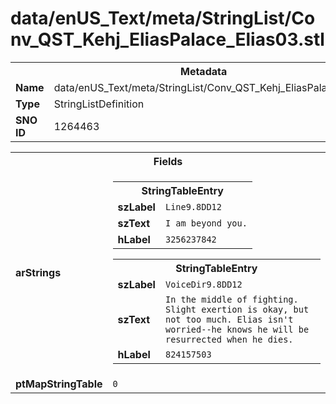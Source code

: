 <h1>data/enUS_Text/meta/StringList/Conv_QST_Kehj_EliasPalace_Elias03.stl</h1><table><tr><th colspan="100%">Metadata</th></tr><tr><td><b>Name</b></td><td>data/enUS_Text/meta/StringList/Conv_QST_Kehj_EliasPalace_Elias03.stl</td></tr><tr><td><b>Type</b></td><td>StringListDefinition</td></tr><tr><td><b>SNO ID</b></td><td>1264463</td></tr></table>

<table><tr><th colspan="100%">Fields</th></tr><tr><td><b>arStrings</b></td><td><table><tr><th colspan="100%">StringTableEntry</th></tr><tr><td><b>szLabel</b></td><td><code>Line9.8DD12</code></td></tr><tr><td><b>szText</b></td><td><code>I am beyond you.</code></td></tr><tr><td><b>hLabel</b></td><td><code>3256237842</code></td></tr></table>


<table><tr><th colspan="100%">StringTableEntry</th></tr><tr><td><b>szLabel</b></td><td><code>VoiceDir9.8DD12</code></td></tr><tr><td><b>szText</b></td><td><code>In the middle of fighting. Slight exertion is okay, but not too much. Elias isn't worried--he knows he will be resurrected when he dies.</code></td></tr><tr><td><b>hLabel</b></td><td><code>824157503</code></td></tr></table>


</td></tr><tr><td><b>ptMapStringTable</b></td><td><code>0</code></td></tr></table>

